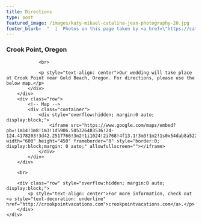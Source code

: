 ```yaml
---
title: Directions
type: post
featured_image: /images/katy-mikael-catalina-jean-photography-20.jpg
footer_blurb:  "  |  Photos on this page taken by <a href=\"https://catalinajean.com\" target=\"_blank\">Catalina Jean Photography</a>"
---
```


<section class="section-reservation bg1-pattern p-t-100 p-b-113">
    <div class="container">
        <div class="row">
            <div class="col-lg-12 p-b-30">
                <div class="t-center">
                    <h3 class="tit3 t-center m-b-35 m-t-2">
                        Crook Point, Oregon
                    </h3>
                </div>

                <br>

                <p style="text-align: center">Our wedding will take place at Crook Point near Gold Beach, Oregon. For directions, please use the below map.</p>
            </div>
        </div>
        <div class="row">
            <!-- Map -->
            <div class="container">
                <div style="overflow:hidden; margin:0 auto; display:block;">
                    <iframe src="https://www.google.com/maps/embed?pb=!1m14!1m8!1m3!1d5906.505326483536!2d-124.4178203!3d42.2517766!3m2!1i1024!2i768!4f13.1!3m3!1m2!1s0x54dab8a522375727%3A0x9a4bf7d2dc8d3f9d!2sCrook+Point!5e0!3m2!1sen!2sus!4v1533624822460" width="600" height="450" frameborder="0" style="border:0; display:block;margin: 0 auto;" allowfullscreen=""></iframe>
                </div>
            </div>
        </div>

        <br>

        <div class="row" style="overflow:hidden; margin:0 auto; display:block;">
            <p style="text-align: center">For more information, check out <a style="text-decoration: underline" href="http://crookpointvacations.com">crookpointvacations.com</a>.</p>
        </div>
    </div>
</section>